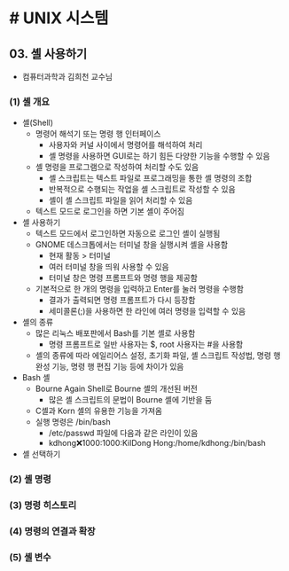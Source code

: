 # # UNIX 시스템

## 03. 셸 사용하기

- 컴퓨터과학과 김희천 교수님

### (1) 셸 개요

- 셸(Shell)
    - 명령어 해석기 또는 명령 행 인터페이스
        - 사용자와 커널 사이에서 명령어를 해석하여 처리
        - 셸 명령을 사용하면 GUI로는 하기 힘든 다양한 기능을 수행할 수 있음
    - 셸 명령을 프로그램으로 작성하여 처리할 수도 있음
        - 셸 스크립트는 텍스트 파일로 프로그래밍을 통한 셸 명령의 조합
        - 반복적으로 수행되는 작업을 셸 스크립트로 작성할 수 있음
        - 셸이 셸 스크립트 파일을 읽어 처리할 수 있음
    - 텍스트 모드로 로그인을 하면 기본 셸이 주어짐
- 셸 사용하기
    - 텍스트 모드에서 로그인하면 자동으로 로그인 셸이 실행됨
    - GNOME 데스크톱에서는 터미널 창을 실행시켜 셸을 사용함
        - 현재 활동 > 터미널
        - 여러 터미널 창을 띄워 사용할 수 있음
        - 터미널 창은 명령 프롬프트와 명령 행을 제공함
    - 기본적으로 한 개의 명령을 입력하고 Enter를 눌러 명령을 수행함
        - 결과가 출력되면 명령 프롬프트가 다시 등장함
        - 세미콜론(;)을 사용하면 한 라인에 여러 명령을 입력할 수 있음
- 셸의 종류
    - 많은 리눅스 배포판에서 Bash를 기본 셸로 사용함
        - 명령 프롬프트로 일반 사용자는 $, root 사용자는 #을 사용함
    - 셸의 종류에 따라 에일리어스 설정, 초기화 파일, 셸 스크립트 작성법, 명령 행 완성 기능, 명령 행 편집 기능 등에 차이가 있음
- Bash 셸
    - Bourne Again Shell로 Bourne 셸의 개선된 버전
        - 많은 셸 스크립트의 문법이 Bourne 셸에 기반을 둠
    - C셸과 Korn 셸의 유용한 기능을 가져옴
    - 실행 명령은 /bin/bash
        - /etc/passwd 파일에 다음과 같은 라인이 있음
        - kdhong:x:1000:1000:KilDong Hong:/home/kdhong:/bin/bash
- 셸 선택하기

### (2) 셸 명령

### (3) 명령 히스토리

### (4) 명령의 연결과 확장

### (5) 셸 변수
